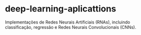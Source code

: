 # deep-learning-aplicattions
Implementações de Redes Neurais Artificiais (RNAs), incluindo classificação, regressão e Redes Neurais Convolucionais (CNNs).
